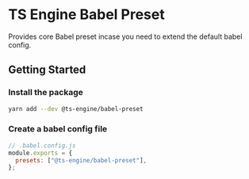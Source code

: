 # TS Engine Babel Preset

Provides core Babel preset incase you need to extend the default babel config.

## Getting Started

### Install the package

```sh
yarn add --dev @ts-engine/babel-preset
```

### Create a babel config file

```js
// .babel.config.js
module.exports = {
  presets: ["@ts-engine/babel-preset"],
};
```
